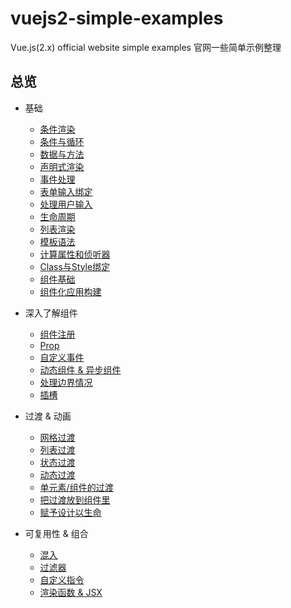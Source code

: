 # vuejs2-simple-examples
Vue.js(2.x) official website simple examples 官网一些简单示例整理

## 总览
- 基础
    +  [条件渲染](vue-base/conditional-render.html)
    +  [条件与循环](vue-base/conditions-loops.html)
    +  [数据与方法](vue-base/data-method.html)
    +  [声明式渲染](vue-base/declarative-render.html)
    +  [事件处理](vue-base/event-process.html)
    +  [表单输入绑定](vue-base/form-input-bind.html)
    +  [处理用户输入](vue-base/handle-input.html)
    +  [生命周期](vue-base/life-cycle.html)
    +  [列表渲染](vue-base/list-render.html)
    +  [模板语法](vue-base/template-grammar.html)
    +  [计算属性和侦听器](vue-base/calculate-listen.html)
    +  [Class与Style绑定](vue-base/class-bind-style.html)
    +  [组件基础](vue-base/component-basis.html)
    +  [组件化应用构建](vue-base/component-build.html)

- 深入了解组件
    +  [组件注册](vue-component/component-registration.html)
    +  [Prop](vue-component/component-prop.html)
    +  [自定义事件](vue-component/component-custom-events.html)
    +  [动态组件 & 异步组件](vue-component/component-dynamic-asynchronous.html)
    +  [处理边界情况](vue-component/component-handling-boundary-conditions.html)
    +  [插槽](vue-component/component-slot.html)

- 过渡 & 动画
    + [网格过渡](vue-transition-animation/transition-grid.html)
    + [列表过渡](vue-transition-animation/transition-list.html)
    + [状态过渡](vue-transition-animation/transition-state.html)
    + [动态过渡](vue-transition-animation/transition-dynamic.html)
    + [单元素/组件的过渡](vue-transition-animation/transition-single.html)
    + [把过渡放到组件里](vue-transition-animation/transition-component.html)
    + [赋予设计以生命](vue-transition-animation/transition-life.html)

- 可复用性 & 组合
    + [混入](vue-reusability-combination/vue-mixins.html)
    + [过滤器](vue-reusability-combination/vue-filter.html)
    + [自定义指令](vue-reusability-combination/vue-custom-instructions.html)
    + [渲染函数 & JSX](vue-reusability-combination/vue-render.html)